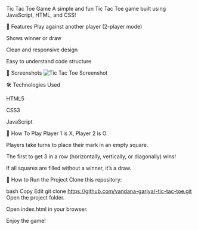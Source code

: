 Tic Tac Toe Game
A simple and fun Tic Tac Toe game built using JavaScript, HTML, and CSS!

🚀 Features
Play against another player (2-player mode)

Shows winner or draw

Clean and responsive design

Easy to understand code structure

📸 Screenshots
![Tic Tac Toe Screenshot](tic-tac-toe.png)

🛠️ Technologies Used

HTML5

CSS3

JavaScript

🧠 How To Play
Player 1 is X, Player 2 is O.

Players take turns to place their mark in an empty square.

The first to get 3 in a row (horizontally, vertically, or diagonally) wins!

If all squares are filled without a winner, it’s a draw.

📂 How to Run the Project
Clone this repository:

bash
Copy
Edit
git clone https://github.com/vandana-gariya/-tic-tac-toe.git
Open the project folder.

Open index.html in your browser.

Enjoy the game!

